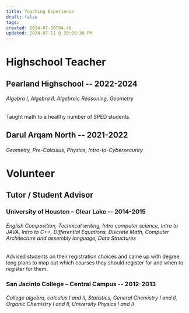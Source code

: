 ```yaml
---
title: Teaching Experience
draft: false
tags: 
created: 2024-07-10T04:46
updated: 2024-07-11 @ 20:09:36 PM
---
```

# Highschool Teacher
## Pearland Highschool -- 2022-2024
###### Algebra I, Algebra II, Algebraic Reasoning, Geometry
Taught math to a healthy number of SPED students.

## Darul Arqam North -- 2021-2022
###### Geometry, Pre-Calculus, Physics, Intro-to-Cybersecurity

# Volunteer

## Tutor / Student Advisor
### University of Houston – Clear Lake -- 2014-2015
###### English Composition, Technical writing, Intro computer science, Intro to JAVA, Intro to C++, Differential Equations, Discrete Math, Computer Architecture and assembly language, Data Structures

Advised students on their registration choices and came up with degree long plans to map out which courses they should register for and when to register for them.

### San Jacinto College – Central Campus -- 2012-2013
###### College algebra, calculus I and II, Statistics, General Chemistry I and II, Organic Chemistry I and II, University Physics I and II

